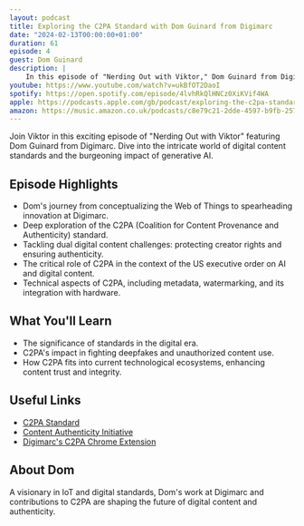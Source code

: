 ```yaml
---
layout: podcast
title: Exploring the C2PA Standard with Dom Guinard from Digimarc
date: "2024-02-13T00:00:00+01:00"
duration: 61
episode: 4
guest: Dom Guinard
description: |
    In this episode of "Nerding Out with Viktor," Dom Guinard from Digimarc discusses the development and significance of the C2PA standard for digital content provenance and authenticity, its role in protecting creator rights and ensuring content integrity in the age of generative AI, and how it addresses challenges posed by deepfakes and unauthorized content use.
youtube: https://www.youtube.com/watch?v=ukBfOT2DaoI
spotify: https://open.spotify.com/episode/4lvhRkQlHNCz0XiKVif4WA
apple: https://podcasts.apple.com/gb/podcast/exploring-the-c2pa-standard-with-dom-guinard-from-digimarc/id1722663295?i=1000639810961
amazon: https://music.amazon.co.uk/podcasts/c8e79c21-2dde-4597-b9fb-257ecbc2bf29/episodes/0b303d38-c449-470d-ac88-ce9369ed7bc5/nerding-out-with-viktor-exploring-the-c2pa-standard-with-dom-guinard-from-digimarc
---
```


Join Viktor in this exciting episode of "Nerding Out with Viktor" featuring Dom Guinard from Digimarc. Dive into the intricate world of digital content standards and the burgeoning impact of generative AI.

## Episode Highlights

* Dom's journey from conceptualizing the Web of Things to spearheading innovation at Digimarc.
* Deep exploration of the C2PA (Coalition for Content Provenance and Authenticity) standard.
* Tackling dual digital content challenges: protecting creator rights and ensuring authenticity.
* The critical role of C2PA in the context of the US executive order on AI and digital content.
* Technical aspects of C2PA, including metadata, watermarking, and its integration with hardware.

## What You'll Learn

* The significance of standards in the digital era.
* C2PA's impact in fighting deepfakes and unauthorized content use.
* How C2PA fits into current technological ecosystems, enhancing content trust and integrity.

## Useful Links

* [C2PA Standard](https://c2pa.org)
* [Content Authenticity Initiative](https://contentauthenticity.org)
* [Digimarc's C2PA Chrome Extension](https://chromewebstore.google.com/detail/c2pa-content-credentials/mjkaocdlpjmphfkjndocehcdhbigaafp?hl=en&pli=1)

## About Dom

A visionary in IoT and digital standards, Dom's work at Digimarc and contributions to C2PA are shaping the future of digital content and authenticity.